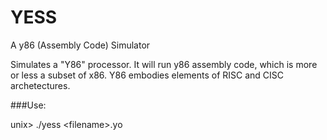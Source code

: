 YESS
====

A y86 (Assembly Code) Simulator

Simulates a "Y86" processor. It will run y86 assembly code, which is more or
less a subset of x86. Y86 embodies elements of RISC and CISC archetectures.


###Use:

unix> ./yess \<filename\>.yo

